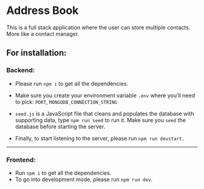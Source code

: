 # Address Book
This is a full stack application where the user can store multiple contacts. More like a contact manager.

## For installation:

### Backend:

- Please run `npm i` to get all the dependencies.
- Make sure you create your environment variable `.env` where you'll need to pick: `PORT`, `MONGODB_CONNECTION_STRING`

- `seed.js` is a JavaScript file that cleans and populates the database with supporting data, type `npm run seed` to run it. Make sure you `seed` the database before starting the server.
- Finally, to start listening to the server, please run `npm run devstart.`

---

### Frontend:

- Run `npm i` to get all the dependencies.
- To go into development mode, please run `npm run dev`.


